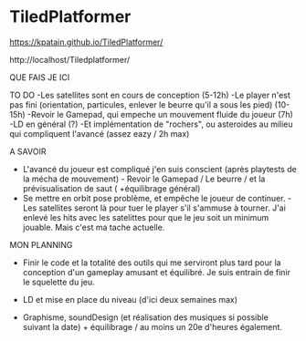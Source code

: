 # TiledPlatformer

 https://kpatain.github.io/TiledPlatformer/
 
http://localhost/Tiledplatformer/


QUE FAIS JE ICI

 
 TO DO
   -Les satellites sont en cours de conception (5-12h)
   -Le player n'est pas fini (orientation, particules, enlever le beurre qu'il a sous les pied) (10-15h)
   -Revoir le Gamepad, qui empeche un mouvement fluide du joueur (7h)
   -LD en général (?)
   -Et implémentation de "rochers", ou asteroides au milieu qui compliquent l'avancé (assez eazy / 2h max)
   
 A SAVOIR
   - L'avancé du joueur est compliqué j'en suis conscient (après playtests de la mécha de mouvement) 
         - Revoir le Gamepad / Le beurre / et la prévisualisation de saut ( +équilibrage général)
   - Se mettre en orbit pose problème, et empêche le joueur de continuer.
         - Les satellites seront là pour tuer le player s'il s'ammuse à tourner. J'ai enlevé les hits
           avec les satelittes pour que le jeu soit un minimum jouable. Mais c'est ma tache actuelle.
 
 MON PLANNING
   - Finir le code et la totalité des outils qui me serviront plus tard pour la conception d'un gameplay amusant et équilibré.
     Je suis entrain de finir le squelette du jeu. 
     
   - LD et mise en place du niveau (d'ici deux semaines max)                                         

   - Graphisme, soundDesign (et réalisation des musiques si possible suivant la date) + équilibrage  / au moins un 20e d'heures également. 
